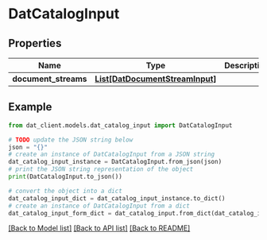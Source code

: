 # DatCatalogInput


## Properties

Name | Type | Description | Notes
------------ | ------------- | ------------- | -------------
**document_streams** | [**List[DatDocumentStreamInput]**](DatDocumentStreamInput.md) |  | 

## Example

```python
from dat_client.models.dat_catalog_input import DatCatalogInput

# TODO update the JSON string below
json = "{}"
# create an instance of DatCatalogInput from a JSON string
dat_catalog_input_instance = DatCatalogInput.from_json(json)
# print the JSON string representation of the object
print(DatCatalogInput.to_json())

# convert the object into a dict
dat_catalog_input_dict = dat_catalog_input_instance.to_dict()
# create an instance of DatCatalogInput from a dict
dat_catalog_input_form_dict = dat_catalog_input.from_dict(dat_catalog_input_dict)
```
[[Back to Model list]](../README.md#documentation-for-models) [[Back to API list]](../README.md#documentation-for-api-endpoints) [[Back to README]](../README.md)


